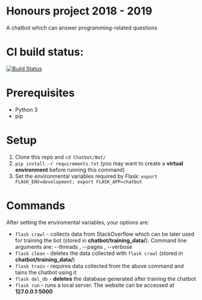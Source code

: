 # Honours project 2018 - 2019
A chatbot which can answer programming-related questions

# CI build status:
[![Build Status](https://travis-ci.org/Ligh7bringer/Chatbot.svg?branch=master)](https://travis-ci.org/Ligh7bringer/Chatbot)

# Prerequisites
* Python 3
* pip

# Setup
1. Clone this repo and `` cd Chatbot/Bot/ ``
2. ``pip install -r requirements.txt``
 (you may want to create a **virtual environment** before running this command)
3. Set the environmental variables required by Flask:
 `` export FLASK_ENV=development; export FLASK_APP=chatbot ``

# Commands
After setting the enviromental variables, your options are:
* `` flask crawl `` - collects data from StackOverflow which can be later used for training the bot (stored in **chatbot/training_data/**). Command line arguments are:
--threads <int>, --pages <int>, --verbose <bool> 
* `` flask clean `` - deletes the data collected with `` flask crawl `` (stored in **chatbot/training_data/**)
* `` flask train `` - requires data collected from the above command and tains the chatbot using it
* `` flask del_db `` - **deletes** the database generated after training the chatbot
* `` flask run `` - runs a local server. The website can be accessed at **127.0.0.1:5000**
